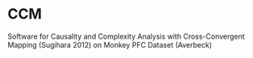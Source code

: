 # CCM
Software for Causality and Complexity Analysis with Cross-Convergent Mapping (Sugihara 2012) on Monkey PFC Dataset (Averbeck)
